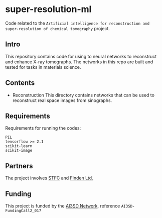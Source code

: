 # super-resolution-ml
Code related to the `Artificial intelligence for reconstruction and super-resolution of chemical tomography` project.

## Intro

This repository contains code for using to neural networks to reconstruct and enhance X-ray tomographs. The networks in this repo are built and tested for tasks in materials science. 

## Contents

* Reconstruction
This directory contains networks that can be used to reconstruct real space images from sinographs.

## Requirements

Requirements for running the codes:
```
PIL
tensorflow >= 2.1
scikit-learn
scikit-image
```

## Partners

The project involves [STFC](stfc.ukri.org) and [Finden Ltd.](www.finden.co.uk)

## Funding

This project is funded by the [AI3SD Network](www.ai3sd.org), reference `AI3SD-FundingCall2_017`

